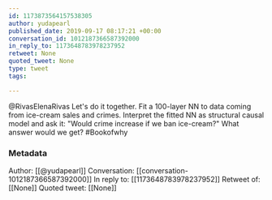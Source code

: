 ```yaml
---
id: 1173873564157538305
author: yudapearl
published_date: 2019-09-17 08:17:21 +00:00
conversation_id: 1012187366587392000
in_reply_to: 1173648783978237952
retweet: None
quoted_tweet: None
type: tweet
tags:

---
```


@RivasElenaRivas Let's do it together. Fit a 100-layer NN to data coming from ice-cream sales and crimes. Interpret the fitted NN as structural causal model and ask it: "Would crime increase if we ban ice-cream?" What answer would we get? #Bookofwhy

### Metadata

Author: [[@yudapearl]]
Conversation: [[conversation-1012187366587392000]]
In reply to: [[1173648783978237952]]
Retweet of: [[None]]
Quoted tweet: [[None]]
